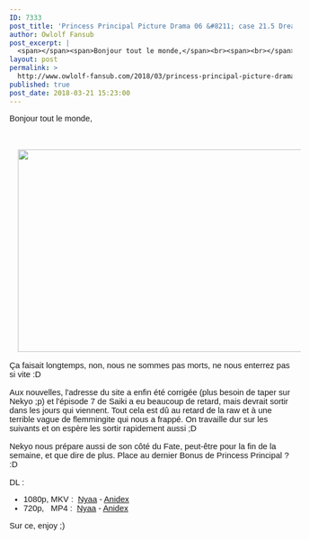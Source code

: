 ```yaml
---
ID: 7333
post_title: 'Princess Principal Picture Drama 06 &#8211; case 21.5 Dreaded Dream'
author: Owlolf Fansub
post_excerpt: |
  <span></span><span>Bonjour tout le monde,</span><br><span><br></span><br><div><span><a href="https://3.bp.blogspot.com/-6sRrAXIaPCc/WrJXjd7px1I/AAAAAAAADvM/byhmX-ks-wg-_lpy1LvmTyC4r2GeHLAwwCLcBGAs/s1600/unknown.png"><img border="0" height="360" src="https://3.bp.blogspot.com/-6sRrAXIaPCc/WrJXjd7px1I/AAAAAAAADvM/byhmX-ks-wg-_lpy1LvmTyC4r2GeHLAwwCLcBGAs/s640/unknown.png" width="640"></a></span></div><span><br> &Ccedil;a faisait longtemps, non, nous ne sommes pas morts, ne nous enterrez pas si vite :D<br><br>Aux nouvelles, l'adresse du site a enfin &eacute;t&eacute; corrig&eacute;e (plus besoin de taper sur Nekyo ;p) et l'&eacute;pisode 7 de Saiki a eu beaucoup de retard, mais devrait sortir dans les jours qui viennent. Tout cela est d&ucirc; au retard de la raw et &agrave; une terrible vague de flemmingite qui nous a frapp&eacute;. On travaille dur sur les suivants et on esp&egrave;re les sortir rapidement aussi ;D<br><br> Nekyo nous pr&eacute;pare aussi de son c&ocirc;t&eacute; du Fate, peut-&ecirc;tre pour la fin de la semaine, et que dire de plus. Place au dernier Bonus de Princess Principal ? :D<br><br> DL :<br><a name="more"></a><ul><li>1080p, MKV : &nbsp;<a href="https://nyaa.si/view/1017926" target="_blank">Nyaa</a> - <a href="https://anidex.info/torrent/130268" target="_blank">Anidex</a>&nbsp;</li><li>720p, &nbsp; MP4 : &nbsp;<a href="https://nyaa.si/view/1017927" target="_blank">Nyaa</a> - <a href="https://anidex.info/torrent/130269" target="_blank">Anidex</a></li></ul>Sur ce, enjoy ;)<br></span>
layout: post
permalink: >
  http://www.owlolf-fansub.com/2018/03/princess-principal-picture-drama-06.html
published: true
post_date: 2018-03-21 15:23:00
---
```

<span style="font-family: &quot;arial&quot; , &quot;helvetica&quot; , sans-serif; font-size: 11pt;"></span><span style="font-family: &quot;arial&quot; , &quot;helvetica&quot; , sans-serif; font-size: 11pt;">Bonjour tout le monde,</span><br /><span style="font-family: &quot;arial&quot; , &quot;helvetica&quot; , sans-serif; font-size: 11pt;"><br /></span><br /><div class="separator" style="clear: both; text-align: center;"><span style="font-family: &quot;arial&quot; , &quot;helvetica&quot; , sans-serif; font-size: 11pt;"><a href="https://3.bp.blogspot.com/-6sRrAXIaPCc/WrJXjd7px1I/AAAAAAAADvM/byhmX-ks-wg-_lpy1LvmTyC4r2GeHLAwwCLcBGAs/s1600/unknown.png" imageanchor="1" style="margin-left: 1em; margin-right: 1em;"><img border="0" data-original-height="900" data-original-width="1600" height="360" src="https://united-subs.dearclouds.com/wp-content/uploads/2018/05/993b53bb03b59bedecdd87a0f8e2bff4.jpg" width="640" /></a></span></div><span style="font-family: &quot;arial&quot; , &quot;helvetica&quot; , sans-serif; font-size: 11pt;"><br /> Ça faisait longtemps, non, nous ne sommes pas morts, ne nous enterrez pas si vite :D<br /> <br />Aux nouvelles, l'adresse du site a enfin été corrigée (plus besoin de taper sur Nekyo ;p) et l'épisode 7 de Saiki a eu beaucoup de retard, mais devrait sortir dans les jours qui viennent. Tout cela est dû au retard de la raw et à une terrible vague de flemmingite qui nous a frappé. On travaille dur sur les suivants et on espère les sortir rapidement aussi ;D<br /><br /> Nekyo nous prépare aussi de son côté du Fate, peut-être pour la fin de la semaine, et que dire de plus. Place au dernier Bonus de Princess Principal ? :D<br /><br /> DL :<br /><a name='more'></a><ul><li>1080p, MKV : &nbsp;<a href="https://nyaa.si/view/1017926" >Nyaa</a> - <a href="https://anidex.info/torrent/130268" >Anidex</a>&nbsp;</li><li>720p, &nbsp; MP4 : &nbsp;<a href="https://nyaa.si/view/1017927" >Nyaa</a> - <a href="https://anidex.info/torrent/130269" >Anidex</a></li></ul>Sur ce, enjoy ;)<br /> </span>
